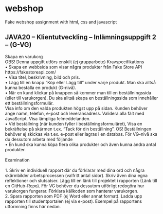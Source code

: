 # webshop
Fake webshop assignment with html, css and javascript

<h2>JAVA20 – Klientutveckling – Inlämningsuppgift 2 – (G-VG)</h2>
      <p>
        <span>Skapa en varukorg</span><br />OBS! Denna uppgift utförs enskilt
        (ej grupparbete) Kravspecifikations <br />• Skapa en webbsida som visar
        några produkter från Fake Store API https://fakestoreapi.com/ <br />•
        Visa titel, beskrivning, bild och pris. <br />• Lägg till en knapp ”Köp
        eller Lägg till” under varje produkt. Man ska alltså kunna beställa en
        produkt (G-nivå). <br />• När en kund klickar på knappen så kommer man
        till en beställningssida (eller till varukorgen). Du ska alltså skapa en
        beställningssida som innehåller ett beställningsformulär. <br />Visa
        info om den valda produkten högst upp på sidan. Kunden behöver ange
        namn, telefon, e-post och leveransadress. Validera alla fält med
        JavaScript. Visa lämpliga felmeddelanden. <br />• Vid beställning (när
        kunden fyller i beställningsformuläret), Visa en bekräftelse på skärmen
        t.ex. ”Tack för din beställning”. OS! Beställningen behöver ej skickas
        via t.ex. e-post eller lagras i en databas. För VG-nivå ska du dessutom
        arbeta med följande <br />• En kund ska kunna köpa flera olika produkter
        och även kunna ändra antal produkter. <br /><br /><span
          >Examination</span
        >
        <br /><br />1. Skriv en individuell rapport där du förklarar med dina
        ord och några skärmbilder arbetsprocessen (valfritt antal sidor). Skriv
        även dina egna reflektioner och slutsatser. Lägg till en länk till
        projektet i rapporten (Länk till en GitHub-Repo). För VG behöver du
        dessutom utförligt redogöra hur varukorgen fungerar. Förklara källkoden
        som hanterar varukorgen. <br />2. Spara rapporten som PDF (ej Word eller
        annat format). Ladda upp rapporten till studentportalen (ej via e-post).
        Exempel på rapportens utformning finns här nedan.
      </p>

